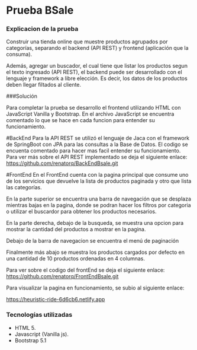 # Prueba BSale

### Explicacion de la prueba

Construir una tienda online que muestre productos agrupados por categorías, separando el backend (API REST) y frontend (aplicación que la consuma).

Además, agregar un buscador, el cual tiene que listar los productos segun el texto ingresado (API REST), el backend puede ser desarrollado con el lenguaje y framework a libre elección. Es decir, los datos de los productos deben llegar filtados al cliente.

###Solución

Para completar la prueba se desarrollo el frontend utilizando HTML con JavaScript Vanilla y Bootstrap.
En el archivo JavaScript se encuentra comentado lo que se hace en cada funcion para entender su funcionamiento.

#BackEnd
Para la API REST se utilizó el lenguaje de Jaca con el framework de SpringBoot con JPA para las consultas a la Base de Datos. El codigo se encuenta comentado para hacer mas facil entender su funcionamiento.
Para ver más sobre el API REST implementado se deja el siguiente enlace:
https://github.com/renatorq/BackEndBsale.git

#FrontEnd
En el FrontEnd cuenta con la pagina principal que consume uno de los servicios que devuelve la lista de productos paginada y otro que lista las categorías.

En la parte superior se encuentra una barra de navegación que se desplaza mientras bajas en la pagina, donde se podran hacer los filtros por categoria o utilizar el buscardor para obtener los productos necesarios.

En la parte derecha, debajo de la busqueda, se muestra una opcion para mostrar la cantidad del productos a mostrar en la pagina.

Debajo de la barra de navegacion se encuentra el menú de paginación

Finalmente más abajo se muestra los productos cargados por defecto en una cantidad de 10 productos ordenadas en 4 columnas.

Para ver sobre el codigo del frontEnd se deja el siguiente enlace:
https://github.com/renatorq/FrontEndBsale.git

Para visualizar la pagina en funcionamiento, se subio al siguiente enlace:

https://heuristic-ride-6d6cb6.netlify.app


### Tecnologías utilizadas

- HTML 5.
- Javascript (Vanilla js).
- Bootstrap 5.1
